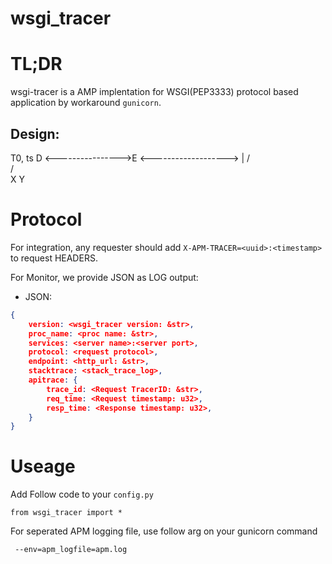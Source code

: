 wsgi_tracer
================

# TL;DR

wsgi-tracer is a AMP implentation for WSGI(PEP3333) protocol based application by workaround `gunicorn`.

## Design:

   T0, ts
D <---------------->E <------------------->
                    |
                   / \
			      /   \
			     X     Y



# Protocol

For integration, any requester should add `X-APM-TRACER=<uuid>:<timestamp>` to request HEADERS.

For Monitor, we provide JSON as LOG output:

* JSON:

```json
{
	version: <wsgi_tracer version: &str>,
	proc_name: <proc name: &str>,
	services: <server name>:<server port>,
	protocol: <request protocol>,
	endpoint: <http_url: &str>,
	stacktrace: <stack_trace_log>,
	apitrace: {
        trace_id: <Request TracerID: &str>,
		req_time: <Request timestamp: u32>,
		resp_time: <Response timestamp: u32>,
	}
}
```

# Useage

Add Follow code to your `config.py`
```
from wsgi_tracer import *
```

For seperated APM logging file, use follow arg on your gunicorn command

```
 --env=apm_logfile=apm.log
```
